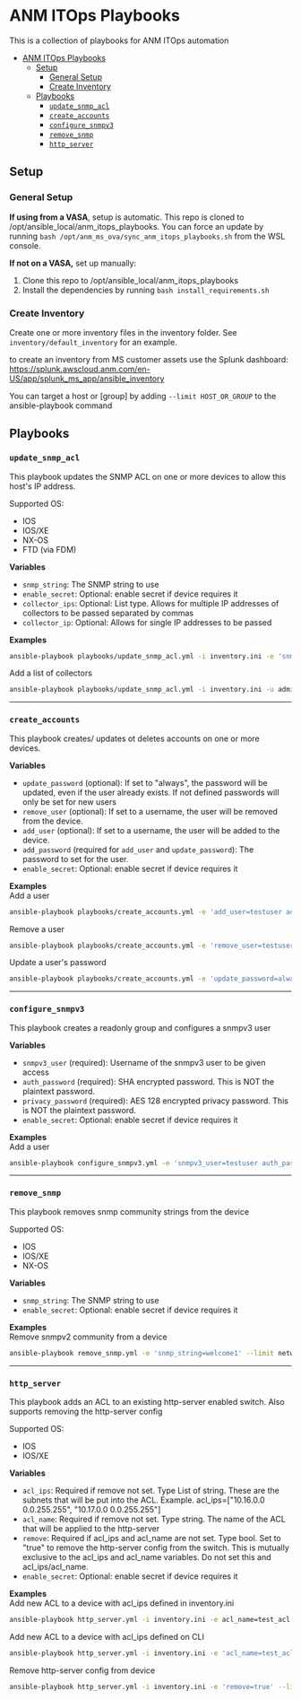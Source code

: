 # ANM ITOps Playbooks

This is a collection of playbooks for ANM ITOps automation

- [ANM ITOps Playbooks](#anm-itops-playbooks)
  - [Setup](#setup)
    - [General Setup](#general-setup)
    - [Create Inventory](#create-inventory)
  - [Playbooks](#playbooks)
    - [`update_snmp_acl`](#update_snmp_acl)
    - [`create_accounts`](#create_accounts)
    - [`configure_snmpv3`](#configure_snmpv3)
    - [`remove_snmp`](#remove_snmp)
    - [`http_server`](#http_server)

## Setup
### General Setup
**If using from a VASA**, setup is automatic. This repo is cloned to /opt/ansible_local/anm_itops_playbooks. You can force an update by running `bash /opt/anm_ms_ova/sync_anm_itops_playbooks.sh` from the WSL console.

**If not on a VASA,** set up manually:
1. Clone this repo to /opt/ansible_local/anm_itops_playbooks
2. Install the dependencies by running `bash install_requirements.sh`


### Create Inventory
Create one or more inventory files in the inventory folder. See `inventory/default_inventory` for an example.

to create an inventory from MS customer assets use the Splunk dashboard: https://splunk.awscloud.anm.com/en-US/app/splunk_ms_app/ansible_inventory

You can target a host or \[group\] by adding `--limit HOST_OR_GROUP` to the ansible-playbook command


## Playbooks
### `update_snmp_acl`
This playbook updates the SNMP ACL on one or more devices to allow this host's IP address.

Supported OS:
* IOS
* IOS/XE
* NX-OS
* FTD (via FDM)

**Variables**   
- `snmp_string`: The SNMP string to use
- `enable_secret`: Optional: enable secret if device requires it
- `collector_ips`: Optional: List type. Allows for multiple IP addresses of collectors to be passed separated by commas
- `collector_ip`: Optional: Allows for single IP addresses to be passed

**Examples**   
```bash
ansible-playbook playbooks/update_snmp_acl.yml -i inventory.ini -e 'snmp_string=public enable_secret=SOMESECRET' --limit network -u admin -k
```
Add a list of collectors
```bash
ansible-playbook playbooks/update_snmp_acl.yml -i inventory.ini -u admin -k -e 'collector_ips="1.2.3.4,1.2.3.5,1.2.3.6" snmp_string=welcome1'
```
-------------------------------------------------

### `create_accounts`
This playbook creates/ updates ot deletes accounts on one or more devices.

**Variables**   
- `update_password` (optional): If set to "always", the password will be updated, even if the user already exists. If not defined passwords will only be set for new users
- `remove_user` (optional): If set to a username, the user will be removed from the device.
- `add_user` (optional): If set to a username, the user will be added to the device.  
- `add_password` (required for `add_user` and `update_password`): The password to set for the user.
- `enable_secret`: Optional: enable secret if device requires it
  
**Examples**   
Add a user
```bash
ansible-playbook playbooks/create_accounts.yml -e 'add_user=testuser add_password=testpassword enable_secret=SOMESECRET' --limit network -u admin -k
```

Remove a user
```bash
ansible-playbook playbooks/create_accounts.yml -e 'remove_user=testuser enable_secret=SOMESECRET' --limit network -u admin -k
```

Update a user's password
```bash
ansible-playbook playbooks/create_accounts.yml -e 'update_password=always add_user=testuser add_password=testpassword enable_secret=SOMESECRET' --limit network -u admin -k
```
-------------------------------------------------

### `configure_snmpv3`
This playbook creates a readonly group and configures a snmpv3 user

**Variables**   
- `snmpv3_user` (required): Username of the snmpv3 user to be given access
- `auth_password` (required): SHA encrypted password. This is NOT the plaintext password.
- `privacy_password` (required): AES 128 encrypted privacy password. This is NOT the plaintext password.
- `enable_secret`: Optional: enable secret if device requires it


  
**Examples**   
Add a user
```bash
ansible-playbook configure_snmpv3.yml -e 'snmpv3_user=testuser auth_password=Ab39NnC4N3acYABat7AD privacy_password=Ah7Dbh7ABCDARx7nNAjJ enable_secret=SOMESECRET' --limit network -u admin -k

```

-------------------------------------------------

### `remove_snmp`
This playbook removes snmp community strings from the device

Supported OS:
* IOS
* IOS/XE
* NX-OS

**Variables**   
- `snmp_string`: The SNMP string to use
- `enable_secret`: Optional: enable secret if device requires it
  
**Examples**   
Remove snmpv2 community from a device
```bash
ansible-playbook remove_snmp.yml -e 'snmp_string=welcome1' --limit network -u admin -k

```
-------------------------------------------------

### `http_server`
This playbook adds an ACL to an existing http-server enabled switch. Also supports removing the http-server config

Supported OS:
* IOS
* IOS/XE

**Variables**   
- `acl_ips`: Required if remove not set. Type List of string. These are the subnets that will be put into the ACL. Example. acl_ips=["10.16.0.0 0.0.255.255", "10.17.0.0 0.0.255.255"]
- `acl_name`: Required if remove not set. Type string. The name of the ACL that will be applied to the http-server
- `remove`: Required if acl_ips and acl_name are not set. Type bool. Set to "true" to remove the http-server config from the switch. This is mutually exclusive to the acl_ips and acl_name variables. Do not set this and acl_ips/acl_name.
- `enable_secret`: Optional: enable secret if device requires it
  
**Examples**   
Add new ACL to a device with acl_ips defined in inventory.ini
```bash
ansible-playbook http_server.yml -i inventory.ini -e acl_name=test_acl --limit network -u admin -k

```
Add new ACL to a device with acl_ips defined on CLI
```bash
ansible-playbook http_server.yml -i inventory.ini -e 'acl_name=test_acl acl_ips=["10.16.0.0 0.0.255.255", "10.17.0.0 0.0.255.255"]' --limit network -u admin -k

```
Remove http-server config from device
```bash
ansible-playbook http_server.yml -i inventory.ini -e 'remove=true' --limit network -u admin -k

```